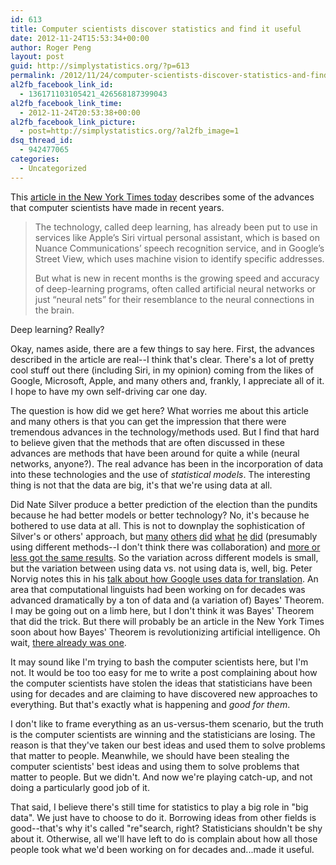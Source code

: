 ```yaml
---
id: 613
title: Computer scientists discover statistics and find it useful
date: 2012-11-24T15:53:34+00:00
author: Roger Peng
layout: post
guid: http://simplystatistics.org/?p=613
permalink: /2012/11/24/computer-scientists-discover-statistics-and-find-it-useful/
al2fb_facebook_link_id:
  - 136171103105421_426568187399043
al2fb_facebook_link_time:
  - 2012-11-24T20:53:38+00:00
al2fb_facebook_link_picture:
  - post=http://simplystatistics.org/?al2fb_image=1
dsq_thread_id:
  - 942477065
categories:
  - Uncategorized
---
```

This [article in the New York Times today](http://www.nytimes.com/2012/11/24/science/scientists-see-advances-in-deep-learning-a-part-of-artificial-intelligence.html?smid=pl-share) describes some of the advances that computer scientists have made in recent years.

> The technology, called deep learning, has already been put to use in services like Apple’s Siri virtual personal assistant, which is based on Nuance Communications’ speech recognition service, and in Google’s Street View, which uses machine vision to identify specific addresses.
> 
> But what is new in recent months is the growing speed and accuracy of deep-learning programs, often called artificial neural networks or just “neural nets” for their resemblance to the neural connections in the brain.

Deep learning? Really?

Okay, names aside, there are a few things to say here. First, the advances described in the article are real--I think that's clear. There's a lot of pretty cool stuff out there (including Siri, in my opinion) coming from the likes of Google, Microsoft, Apple, and many others and, frankly, I appreciate all of it. I hope to have my own self-driving car one day.

The question is how did we get here? What worries me about this article and many others is that you can get the impression that there were tremendous advances in the technology/methods used. But I find that hard to believe given that the methods that are often discussed in these advances are methods that have been around for quite a while (neural networks, anyone?). The real advance has been in the incorporation of data into these technologies and the use of _statistical models_. The interesting thing is not that the data are big, it's that we're using data at all.

Did Nate Silver produce a better prediction of the election than the pundits because he had better models or better technology? No, it's because he bothered to use data at all. This is not to downplay the sophistication of Silver's or others' approach, but [many](http://electoral-vote.com/) [others](http://votamatic.org/) [did](http://www.huffingtonpost.com/news/pollster/) [what](http://www.realclearpolitics.com/epolls/2012/president/2012_elections_electoral_college_map.html) [he](http://polltracker.talkingpointsmemo.com/) [did](http://election.princeton.edu/) (presumably using different methods--I don't think there was collaboration) and [more or less got the same results](http://fivethirtyeight.blogs.nytimes.com/2012/10/31/oct-30-what-state-polls-suggest-about-the-national-popular-vote/). So the variation across different models is small, but the variation between using data vs. not using data is, well, big. Peter Norvig notes this in his [talk about how Google uses data for translation](http://simplystatistics.org/2012/03/16/the-unreasonable-effectiveness-of-data-a-talk/). An area that computational linguists had been working on for decades was advanced dramatically by a ton of data and (a variation of) Bayes' Theorem. I may be going out on a limb here, but I don't think it was Bayes' Theorem that did the trick. But there will probably be an article in the New York Times soon about how Bayes' Theorem is revolutionizing artificial intelligence. Oh wait, [there already was one](http://www.nytimes.com/2008/05/03/technology/03koller.html).

It may sound like I'm trying to bash the computer scientists here, but I'm not. It would be too too easy for me to write a post complaining about how the computer scientists have stolen the ideas that statisticians have been using for decades and are claiming to have discovered new approaches to everything. But that's exactly what is happening and _good for them_.

I don't like to frame everything as an us-versus-them scenario, but the truth is the computer scientists are winning and the statisticians are losing. The reason is that they've taken our best ideas and used them to solve problems that matter to people. Meanwhile, we should have been stealing the computer scientists' best ideas and using them to solve problems that matter to people. But we didn't. And now we're playing catch-up, and not doing a particularly good job of it.

That said, I believe there's still time for statistics to play a big role in "big data". We just have to choose to do it. Borrowing ideas from other fields is good--that's why it's called "re"search, right? Statisticians shouldn't be shy about it. Otherwise, all we'll have left to do is complain about how all those people took what we'd been working on for decades and...made it useful.